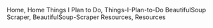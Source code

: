 ﻿Home, Home
Things I Plan to Do, Things-I-Plan-to-Do
BeautifulSoup Scraper, BeautifulSoup-Scraper
Resources, Resources